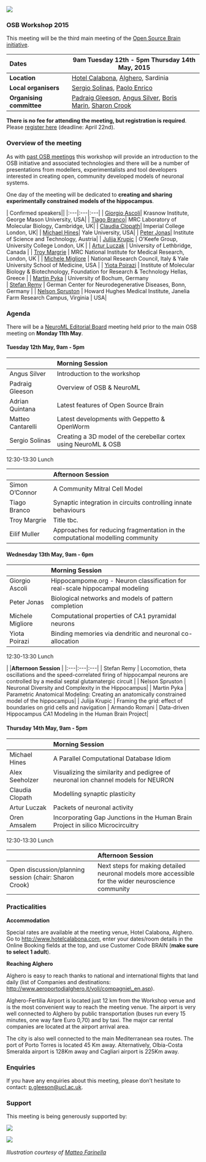 ![](https://raw.githubusercontent.com/OpenSourceBrain/OSB_Documentation/master/resources/images/osb2015.png)

### OSB Workshop 2015

This meeting will be the third main meeting of the [Open Source Brain initiative](http://www.opensourcebrain.org).


| Dates | **9am Tuesday 12th - 5pm Thursday 14th May, 2015** |
| :------|-------|
| **Location** | [Hotel Calabona](http://www.hotelcalabona.com/), [Alghero](http://www.alghero-turismo.it/en/), Sardinia |
| **Local organisers** | [Sergio Solinas](/users/23), [Paolo Enrico](/users/510) |
| **Organising committee** | [Padraig Gleeson](/users/4), [Angus Silver](/users/6), [Boris Marin](/users/67), [Sharon Crook](/users/8) |

**There is no fee for attending the meeting, but registration is required**. Please [register here](https://docs.google.com/forms/d/1eklsg3r6lK8vMP9DkX1HhGoTMzkX9Fk2Yi6IMNnj_Pc/viewform?usp=send_form) (deadline: April 22nd).

### Overview of the meeting

As with [past OSB meetings](http://www.opensourcebrain.org/docs#Meetings) this workshop will provide an introduction to the OSB initiative and associated technologies and there will be a number of presentations from modellers, experimentalists and tool developers interested in creating open, community developed models of neuronal systems.  

One day of the meeting will be dedicated to **creating and sharing experimentally constrained models of the hippocampus**.


| Confirmed speakers||
|:---|:---|:---|
| [Giorgio Ascoli](http://krasnow1.gmu.edu/cn3/ascoli/)| Krasnow Institute, George Mason University, USA| 
| [Tiago Branco](http://www2.mrc-lmb.cam.ac.uk/group-leaders/a-to-g/tiago-branco)|  MRC Laboratory of Molecular Biology, Cambridge, UK| 
| [Claudia Clopath](http://www.bg.ic.ac.uk/research/c.clopath/)| Imperial College London, UK| 
| [Michael Hines](http://www.neuron.yale.edu/neuron)| Yale University, USA| 
| [Peter Jonas](http://ist.ac.at/research/research-groups/jonas-group/)| Institute of Science and Technology, Austria|
| [Julija Krupic](https://www.ucl.ac.uk/cdb/research/okeefe) | O'Keefe Group, University College London, UK | 
| [Artur Luczak](http://lethbridgebraindynamics.com/artur_luczak) | University of Lethbridge, Canada | 
| [Troy Margrie](http://www.nimr.mrc.ac.uk/research/troy-margrie/) |  MRC National Institute for Medical Research, London, UK | 
| [Michele Migliore](http://www.pa.ibf.cnr.it/personale/migliore/index.html) | National Research Council, Italy & Yale University School of Medicine, USA | 
| [Yiota Poirazi](http://dendrites.gr) | Institute of Molecular Biology & Biotechnology, Foundation for Research & Technology Hellas, Greece | 
| [Martin Pyka](http://cns.mrg1.rub.de/index.php/people/128-martin-pyka) | University of Bochum, Germany<br/>
| [Stefan Remy](http://www.dzne.de/en/sites/bonn/research-groups/remy.html) | German Center for Neurodegenerative Diseases, Bonn, Germany | 
| [Nelson Spruston](http://janelia.org/people/administration/nelson-spruston) | Howard Hughes Medical Institute, Janelia Farm Research Campus, Virginia |  USA| 

### Agenda

There will be a [NeuroML Editorial Board](http://www.neuroml.org/editors.php) meeting held prior to the main OSB meeting on **Monday 11th May**. 


#### Tuesday 12th May, 9am - 5pm

| |**Morning Session** |
|:---|:---|
| Angus Silver 	 | 	Introduction to the workshop | <!--15mins-->
| Padraig Gleeson  | 	Overview of OSB & NeuroML 	 | 
| Adrian Quintana  | 	Latest features of Open Source Brain | 
| Matteo Cantarelli  | 	Latest developments with Geppetto & OpenWorm | 
| Sergio Solinas 	| Creating a 3D model of the cerebellar cortex using NeuroML & OSB |

12:30-13:30  Lunch

| |**Afternoon Session** | 
|:---|:---|
| Simon O’Connor	| A Community Mitral Cell Model| 
| Tiago Branco		| Synaptic integration in circuits controlling innate behaviours| 		
| Troy Margrie	| 	Title tbc. | 
| Eilif Muller	| 	Approaches for reducing fragmentation in the computational modelling community| 


#### Wednesday 13th May, 9am - 6pm

| |**Morning Session** | 
|:---|:---|
| Giorgio Ascoli	| 	Hippocampome.org - Neuron classification for real-scale hippocampal modeling | 
| Peter Jonas	| 	Biological networks and models of pattern completion  | 
| Michele Migliore | 	Computational properties of CA1 pyramidal neurons| 
| Yiota Poirazi	| 	Binding memories via dendritic and neuronal co-allocation| 

12:30-13:30  Lunch

| |**Afternoon Session** | 
|:---|:---|:---|
| Stefan Remy	 | 	Locomotion, theta oscillations and the speed-correlated firing of hippocampal neurons are controlled by a medial septal glutamatergic circuit | 
| Nelson Spruston	|  Neuronal Diversity and Complexity in the Hippocampus| 
| Martin Pyka	| 	Parametric Anatomical Modeling: Creating an anatomically constrained model of the hippocampus| 
| Julija Krupic	| 	Framing the grid: effect of boundaries on grid cells and navigation
| Armando Romani | 	Data-driven Hippocampus CA1 Modeling in the Human Brain Project| 


#### Thursday 14th May, 9am - 5pm

| |**Morning Session** | 
|:---|:---|
| Michael Hines	| 	A Parallel Computational Database Idiom| 
| Alex Seeholzer| 	Visualizing the similarity and pedigree of neuronal ion channel models for NEURON| 
| Claudia Clopath	| Modelling synaptic plasticity| 
| Artur Luczak	| 	Packets of neuronal activity | 
| Oren Amsalem | 	Incorporating Gap Junctions in the Human Brain Project in silico Microcircuitry | 


12:30-13:30  Lunch

| |**Afternoon Session** | 
|:---|:---|
| Open discussion/planning session (chair: Sharon Crook)	| 	Next steps for making detailed neuronal models more accessible for the wider neuroscience community |




### Practicalities 

**Accommodation**

Special rates are available at the meeting venue, Hotel Calabona, Alghero. Go to http://www.hotelcalabona.com, enter your dates/room details in the Online Booking fields at the top, and use Customer Code BRAIN (**make sure to select 1 adult**). 

**Reaching Alghero**

Alghero is easy to reach thanks to national and international flights that land daily (list of Companies and destinations: http://www.aeroportodialghero.it/voli/compagnie\_en.asp).

Alghero-Fertilia Airport is located just 12 km from the Workshop venue and is the most convenient way to reach the meeting venue. The airport is very well connected to Alghero by public transportation (buses run every 15 minutes, one way fare Euro 0,70) and by taxi. The major car rental companies are located at the airport arrival area.

The city is also well connected to the main Mediterranean sea routes. The port of Porto Torres is located 45 Km away. Alternatively, Olbia-Costa Smeralda airport is 128Km away and Cagliari airport is 225Km away.

### Enquiries

If you have any enquiries about this meeting, please don’t hesitate to contact: p.gleeson@ucl.ac.uk.

### Support

This meeting is being generously supported by:

![](http://www.opensourcebrain.org/images/wellcomelogo.png) 

![](http://www.neuroml.org/images/nih.png)
&nbsp;

*Illustration courtesy of [Matteo Farinella](https://matteofarinella.wordpress.com) &nbsp;*
